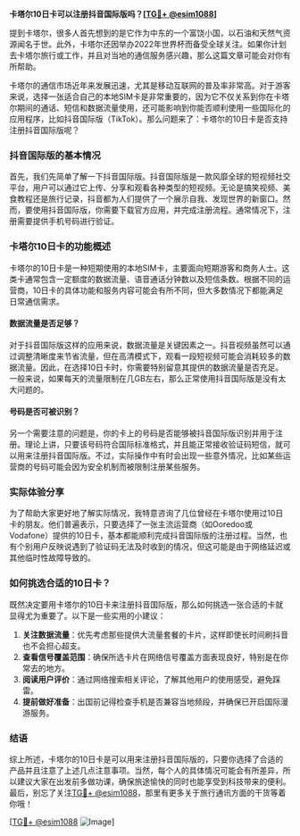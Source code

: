 **卡塔尔10日卡可以注册抖音国际版吗？[[TG💪+ @esim1088](https://t.me/s/esim1088)]**

提到卡塔尔，很多人首先想到的是它作为中东的一个富饶小国，以石油和天然气资源闻名于世。此外，卡塔尔还因举办2022年世界杯而备受全球关注。如果你计划去卡塔尔旅行或工作，并且对当地的通信服务感兴趣，那么这篇文章可能会对你有所帮助。

卡塔尔的通信市场近年来发展迅速，尤其是移动互联网的普及率非常高。对于游客来说，选择一张适合自己的本地SIM卡是非常重要的，因为它不仅关系到你在卡塔尔期间的通话、短信和数据流量使用，还可能影响到你能否顺利使用一些国际化的应用程序，比如抖音国际版（TikTok）。那么问题来了：卡塔尔的10日卡是否支持注册抖音国际版呢？

### 抖音国际版的基本情况

首先，我们先简单了解一下抖音国际版。抖音国际版是一款风靡全球的短视频社交平台，用户可以通过它上传、分享和观看各种类型的短视频。无论是搞笑视频、美食教程还是旅行记录，抖音都为人们提供了一个展示自我、发现世界的新窗口。然而，要使用抖音国际版，你需要下载官方应用，并完成注册流程。通常情况下，注册需要提供手机号码进行验证。

### 卡塔尔10日卡的功能概述

卡塔尔的10日卡是一种短期使用的本地SIM卡，主要面向短期游客和商务人士。这类卡通常包含一定额度的数据流量、语音通话分钟数以及短信条数。根据不同的运营商，10日卡的具体功能和服务内容可能会有所不同，但大多数情况下都能满足日常通信需求。

#### 数据流量是否足够？

对于抖音国际版这样的应用来说，数据流量是关键因素之一。抖音视频虽然可以通过调整清晰度来节省流量，但在高清模式下，观看一段短视频可能会消耗较多的数据流量。因此，在选择10日卡时，你需要特别留意其提供的数据流量是否充足。一般来说，如果每天的流量限制在几GB左右，那么正常使用抖音国际版是没有太大问题的。

#### 号码是否可被识别？

另一个需要注意的问题是，你的卡上的号码是否能够被抖音国际版识别并用于注册。理论上讲，只要该号码符合国际标准格式，并且能正常接收验证码短信，就可以用来注册抖音国际版。不过，实际操作中有时会出现一些意外情况，比如某些运营商的号码可能会因为安全机制而被限制注册某些服务。

### 实际体验分享

为了帮助大家更好地了解实际情况，我特意咨询了几位曾经在卡塔尔使用过10日卡的朋友。他们普遍表示，只要选择了一张主流运营商（如Ooredoo或Vodafone）提供的10日卡，基本都能顺利完成抖音国际版的注册过程。当然，也有个别用户反映说遇到了验证码无法及时收到的情况，但这可能是由于网络延迟或其他临时性故障导致的。

### 如何挑选合适的10日卡？

既然决定要用卡塔尔的10日卡来注册抖音国际版，那么如何挑选一张合适的卡就显得尤为重要了。以下是一些实用的小建议：

1. **关注数据流量**：优先考虑那些提供大流量套餐的卡片，这样即使长时间刷抖音也不会担心超支。
2. **查看信号覆盖范围**：确保所选卡片在网络信号覆盖方面表现良好，特别是在你常去的地方。
3. **阅读用户评价**：通过网络搜索相关评论，了解其他用户的使用感受，避免踩雷。
4. **提前做好准备**：出国前记得检查手机是否兼容当地频段，并确保已开启国际漫游服务。

### 结语

综上所述，卡塔尔的10日卡是可以用来注册抖音国际版的，只要你选择了合适的产品并且注意了上述几点注意事项。当然，每个人的具体情况可能会有所差异，所以建议大家在出发前多做功课，确保旅途愉快的同时也能享受到科技带来的便利。最后，别忘了关注[TG💪+ @esim1088](https://t.me/s/esim1088)，那里有更多关于旅行通讯方面的干货等着你哦！

[[TG💪+ @esim1088](https://t.me/s/esim1088) ![Image](https://i.postimg.cc/4NQfJmqS/Snipaste-2025-05-13-00-14-12.png)]